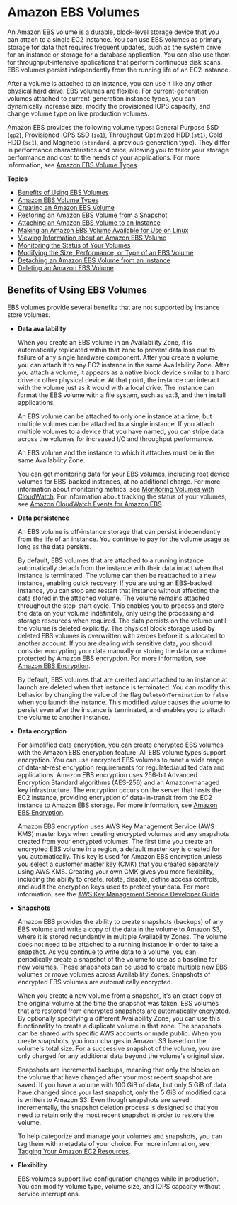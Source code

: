 # Amazon EBS Volumes<a name="EBSVolumes"></a>

An Amazon EBS volume is a durable, block\-level storage device that you can attach to a single EC2 instance\. You can use EBS volumes as primary storage for data that requires frequent updates, such as the system drive for an instance or storage for a database application\. You can also use them for throughput\-intensive applications that perform continuous disk scans\. EBS volumes persist independently from the running life of an EC2 instance\. 

After a volume is attached to an instance, you can use it like any other physical hard drive\. EBS volumes are flexible\. For current\-generation volumes attached to current\-generation instance types, you can dynamically increase size, modify the provisioned IOPS capacity, and change volume type on live production volumes\. 

Amazon EBS provides the following volume types: General Purpose SSD \(`gp2`\), Provisioned IOPS SSD \(`io1`\), Throughput Optimized HDD \(`st1`\), Cold HDD \(`sc1`\), and Magnetic \(`standard`, a previous\-generation type\)\. They differ in performance characteristics and price, allowing you to tailor your storage performance and cost to the needs of your applications\. For more information, see [Amazon EBS Volume Types](EBSVolumeTypes.md)\.

**Topics**
+ [Benefits of Using EBS Volumes](#EBSFeatures)
+ [Amazon EBS Volume Types](EBSVolumeTypes.md)
+ [Creating an Amazon EBS Volume](ebs-creating-volume.md)
+ [Restoring an Amazon EBS Volume from a Snapshot](ebs-restoring-volume.md)
+ [Attaching an Amazon EBS Volume to an Instance](ebs-attaching-volume.md)
+ [Making an Amazon EBS Volume Available for Use on Linux](ebs-using-volumes.md)
+ [Viewing Information about an Amazon EBS Volume](ebs-describing-volumes.md)
+ [Monitoring the Status of Your Volumes](monitoring-volume-status.md)
+ [Modifying the Size, Performance, or Type of an EBS Volume](ebs-modify-volume.md)
+ [Detaching an Amazon EBS Volume from an Instance](ebs-detaching-volume.md)
+ [Deleting an Amazon EBS Volume](ebs-deleting-volume.md)

## Benefits of Using EBS Volumes<a name="EBSFeatures"></a>

EBS volumes provide several benefits that are not supported by instance store volumes\.
+ **Data availability**

  When you create an EBS volume in an Availability Zone, it is automatically replicated within that zone to prevent data loss due to failure of any single hardware component\. After you create a volume, you can attach it to any EC2 instance in the same Availability Zone\. After you attach a volume, it appears as a native block device similar to a hard drive or other physical device\. At that point, the instance can interact with the volume just as it would with a local drive\. The instance can format the EBS volume with a file system, such as ext3, and then install applications\. 

  An EBS volume can be attached to only one instance at a time, but multiple volumes can be attached to a single instance\. If you attach multiple volumes to a device that you have named, you can stripe data across the volumes for increased I/O and throughput performance\.

  An EBS volume and the instance to which it attaches must be in the same Availability Zone\.

  You can get monitoring data for your EBS volumes, including root device volumes for EBS\-backed instances, at no additional charge\. For more information about monitoring metrics, see [Monitoring Volumes with CloudWatch](monitoring-volume-status.md#using_cloudwatch_ebs)\. For information about tracking the status of your volumes, see [Amazon CloudWatch Events for Amazon EBS](https://docs.aws.amazon.com/AWSEC2/latest/UserGuide/ebs-cloud-watch-events.html)\.
+ **Data persistence**

  An EBS volume is off\-instance storage that can persist independently from the life of an instance\. You continue to pay for the volume usage as long as the data persists\. 

  By default, EBS volumes that are attached to a running instance automatically detach from the instance with their data intact when that instance is terminated\. The volume can then be reattached to a new instance, enabling quick recovery\. If you are using an EBS\-backed instance, you can stop and restart that instance without affecting the data stored in the attached volume\. The volume remains attached throughout the stop\-start cycle\. This enables you to process and store the data on your volume indefinitely, only using the processing and storage resources when required\. The data persists on the volume until the volume is deleted explicitly\. The physical block storage used by deleted EBS volumes is overwritten with zeroes before it is allocated to another account\. If you are dealing with sensitive data, you should consider encrypting your data manually or storing the data on a volume protected by Amazon EBS encryption\. For more information, see [Amazon EBS Encryption](EBSEncryption.md)\.

  By default, EBS volumes that are created and attached to an instance at launch are deleted when that instance is terminated\. You can modify this behavior by changing the value of the flag `DeleteOnTermination` to `false` when you launch the instance\. This modified value causes the volume to persist even after the instance is terminated, and enables you to attach the volume to another instance\. 
+ **Data encryption**

  For simplified data encryption, you can create encrypted EBS volumes with the Amazon EBS encryption feature\. All EBS volume types support encryption\. You can use encrypted EBS volumes to meet a wide range of data\-at\-rest encryption requirements for regulated/audited data and applications\. Amazon EBS encryption uses 256\-bit Advanced Encryption Standard algorithms \(AES\-256\) and an Amazon\-managed key infrastructure\. The encryption occurs on the server that hosts the EC2 instance, providing encryption of data\-in\-transit from the EC2 instance to Amazon EBS storage\. For more information, see [Amazon EBS Encryption](EBSEncryption.md)\. 

   Amazon EBS encryption uses AWS Key Management Service \(AWS KMS\) master keys when creating encrypted volumes and any snapshots created from your encrypted volumes\. The first time you create an encrypted EBS volume in a region, a default master key is created for you automatically\. This key is used for Amazon EBS encryption unless you select a customer master key \(CMK\) that you created separately using AWS KMS\. Creating your own CMK gives you more flexibility, including the ability to create, rotate, disable, define access controls, and audit the encryption keys used to protect your data\. For more information, see the [AWS Key Management Service Developer Guide](https://docs.aws.amazon.com/kms/latest/developerguide/)\. 
+ **Snapshots**

  Amazon EBS provides the ability to create snapshots \(backups\) of any EBS volume and write a copy of the data in the volume to Amazon S3, where it is stored redundantly in multiple Availability Zones\. The volume does not need to be attached to a running instance in order to take a snapshot\. As you continue to write data to a volume, you can periodically create a snapshot of the volume to use as a baseline for new volumes\. These snapshots can be used to create multiple new EBS volumes or move volumes across Availability Zones\. Snapshots of encrypted EBS volumes are automatically encrypted\. 

  When you create a new volume from a snapshot, it's an exact copy of the original volume at the time the snapshot was taken\. EBS volumes that are restored from encrypted snapshots are automatically encrypted\. By optionally specifying a different Availability Zone, you can use this functionality to create a duplicate volume in that zone\. The snapshots can be shared with specific AWS accounts or made public\. When you create snapshots, you incur charges in Amazon S3 based on the volume's total size\. For a successive snapshot of the volume, you are only charged for any additional data beyond the volume's original size\. 

  Snapshots are incremental backups, meaning that only the blocks on the volume that have changed after your most recent snapshot are saved\. If you have a volume with 100 GiB of data, but only 5 GiB of data have changed since your last snapshot, only the 5 GiB of modified data is written to Amazon S3\. Even though snapshots are saved incrementally, the snapshot deletion process is designed so that you need to retain only the most recent snapshot in order to restore the volume\. 

  To help categorize and manage your volumes and snapshots, you can tag them with metadata of your choice\. For more information, see [Tagging Your Amazon EC2 Resources](Using_Tags.md)\. 
+ **Flexibility**

   EBS volumes support live configuration changes while in production\. You can modify volume type, volume size, and IOPS capacity without service interruptions\. 